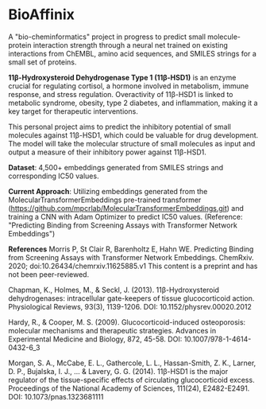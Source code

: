 # BioAffinix
A "bio-cheminformatics" project in progress to predict small molecule-protein interaction strength through a neural net trained on existing interactions from ChEMBL, amino acid sequences, and SMILES strings for a small set of proteins.

**11β-Hydroxysteroid Dehydrogenase Type 1 (11β-HSD1)** is an enzyme crucial for regulating cortisol, a hormone involved in metabolism, immune response, and stress regulation. Overactivity of 11β-HSD1 is linked to metabolic syndrome, obesity, type 2 diabetes, and inflammation, making it a key target for therapeutic interventions.

This personal project aims to predict the inhibitory potential of small molecules against 11β-HSD1, which could be valuable for drug development. The model will take the molecular structure of small molecules as input and output a measure of their inhibitory power against 11β-HSD1.

**Dataset**: 4,500+ embeddings generated from SMILES strings and corresponding IC50 values.

**Current Approach**: Utilizing embeddings generated from the MolecularTransformerEmbeddings pre-trained transformer (https://github.com/mpcrlab/MolecularTransformerEmbeddings.git) and training a CNN with Adam Optimizer to predict IC50 values. (Reference: "Predicting Binding from Screening Assays with Transformer Network Embeddings")

**References**
Morris P, St Clair R, Barenholtz E, Hahn WE. Predicting Binding from Screening Assays with Transformer Network Embeddings. ChemRxiv. 2020; doi:10.26434/chemrxiv.11625885.v1 This content is a preprint and has not been peer-reviewed.


Chapman, K., Holmes, M., & Seckl, J. (2013). 11β-Hydroxysteroid dehydrogenases: intracellular gate-keepers of tissue glucocorticoid action. Physiological Reviews, 93(3), 1139-1206. DOI: 10.1152/physrev.00020.2012


Hardy, R., & Cooper, M. S. (2009). Glucocorticoid-induced osteoporosis: molecular mechanisms and therapeutic strategies. Advances in Experimental Medicine and Biology, 872, 45-58. DOI: 10.1007/978-1-4614-0432-6_3


Morgan, S. A., McCabe, E. L., Gathercole, L. L., Hassan-Smith, Z. K., Larner, D. P., Bujalska, I. J., ... & Lavery, G. G. (2014). 11β-HSD1 is the major regulator of the tissue-specific effects of circulating glucocorticoid excess. Proceedings of the National Academy of Sciences, 111(24), E2482-E2491. DOI: 10.1073/pnas.1323681111




